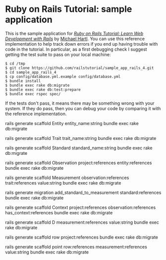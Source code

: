 # Ruby on Rails Tutorial: sample application

This is the sample application for
[*Ruby on Rails Tutorial: Learn Web Development with Rails*](http://railstutorial.org/)
by [Michael Hartl](http://michaelhartl.com/). You can use this reference implementation to help track down errors if you end up having trouble with code in the tutorial. In particular, as a first debugging check I suggest getting the test suite to pass on your local machine:

    $ cd /tmp
    $ git clone https://github.com/railstutorial/sample_app_rails_4.git
    $ cd sample_app_rails_4
    $ cp config/database.yml.example config/database.yml
    $ bundle install
    $ bundle exec rake db:migrate
    $ bundle exec rake db:test:prepare
    $ bundle exec rspec spec/

If the tests don't pass, it means there may be something wrong with your system. If they do pass, then you can debug your code by comparing it with the reference implementation.


rails generate scaffold Entity entity_name:string
bundle exec rake db:migrate

rails generate scaffold Trait trait_name:string
bundle exec rake db:migrate

rails generate scaffold Standard standard_name:string
bundle exec rake db:migrate

rails generate scaffold Observation project:references entity:references
bundle exec rake db:migrate

rails generate scaffold Measurement observation:references trait:references value:string
bundle exec rake db:migrate

rails generate migration add_standard_to_measurement standard:references
bundle exec rake db:migrate

rails generate scaffold Context project:references observation:references has_context:references
bundle exec rake db:migrate

rails generate scaffold D measurement:references value:string
bundle exec rake db:migrate

rails generate scaffold row project:references
bundle exec rake db:migrate

rails generate scaffold point row:references measurement:references value:string
bundle exec rake db:migrate
